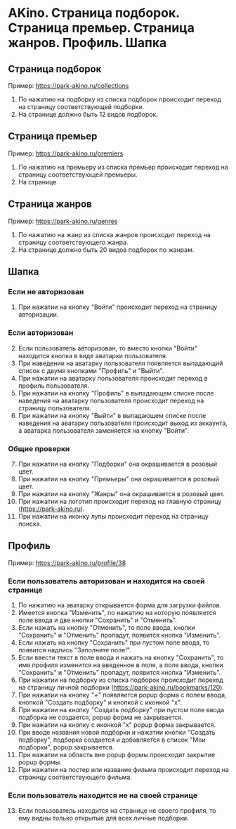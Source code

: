 # AKino. Страница подборок. Страница премьер. Страница жанров. Профиль. Шапка

## Страница подборок

Пример: https://park-akino.ru/collections


1. По нажатию на подборку из списка подборок происходит переход на страницу соответствующей подборки.
2. На странице должно быть 12 видов подборок.

## Страница премьер

Пример: https://park-akino.ru/premiers

1. По нажатию на премьеру из списка премьер происходит переход на страницу соответствующей премьеры.
2. На странице 

## Страница жанров

Пример: https://park-akino.ru/genres

1. По нажатию на жанр из списка жанров происходит переход на страницу соответствующего жанра.
2. На странице должно быть 20 видов подборок по жанрам.

## Шапка

### Если не авторизован
1. При нажатии на кнопку "Войти" происходит переход на страницу авторизации.

### Если авторизован

2. Если пользователь авторизован, то вместо кнопки "Войти" находится кнопка в виде аватарки пользователя.
3. При наведении на аватарку пользователя появляется выпадающий список с двумя кнопками "Профиль" и "Выйти".
4. При нажатии на аватарку пользователя происходит переход в профиль пользователя.
5. При нажатии на кнопку "Профиль" в выпадающем списке после наведения на аватарку пользователя происходит переход на страницу пользователя.
6. При нажатии на кнопку "Выйти" в выпадающем списке после наведения на аватарку пользователя происходит выход из аккаунта, а аватарка пользователя заменяется на кнопку "Войти".

### Общие проверки

7. При нажатии на кнопку "Подборки" она окрашивается в розовый цвет.
8. При нажатии на кнопку "Премьеры" она окрашивается в розовый цвет.
9. При нажатии на кнопку "Жанры" она окрашивается в розовый цвет.
10. При нажатии на логотип происходит переход на главную страницу (https://park-akino.ru).
11. При нажатии на иконку лупы происходит переход на страницу поиска.

## Профиль

Пример: https://park-akino.ru/profile/38

### Если пользователь авторизован и находится на своей странице

1. По нажатию на аватарку открывается форма для загрузки файлов.
2. Имеется кнопка "Изменить", по нажатию на которую появляется поле ввода и две кнопки "Сохранить" и "Отменить".
3. Если нажать на кнопку "Отменить", то поле ввода, кнопки  "Сохранить" и "Отменить" пропадут, появится кнопка "Изменить".
4. Если нажать на кнопку "Сохранить" при пустом поле ввода, то появится надпись "Заполните поле!".
5. Если ввести текст в поле ввода и нажать на кнопку "Сохранить", то имя профиля изменится на введенное в поле, а поле ввода, кнопки  "Сохранить" и "Отменить" пропадут, появится кнопка "Изменить".
6. При нажатии на подборку из списка подборок происходит переход на страницу личной подборки (https://park-akino.ru/bookmarks/120).
7. При нажатии на кнопку "+" появляется popup форма с полем ввода, кнопкой "Создать подборку"  и кнопкой с иконкой "x".
8. При нажатии на кнопку "Создать подборку" при пустом поле ввода подборка не создается, popup форма не закрывается.
9. При нажатии на кнопку с иконкой "x" popup форма закрывается.
10. При вводе названия новой подборки и нажатии кнопки "Создать подборку", подборка создается и добавляется в список "Мои подборки", popup закрывается.
11. При нажатии на область вне popup формы происходит закрытие popup формы.
12. При нажатии на постер или название фильма происходит переход на страницу соответствующего фильма.

### Если пользователь находится не на своей странице

13. Если пользователь находится на странице не своего профиля, то ему видны только открытые для всех личные подборки.

